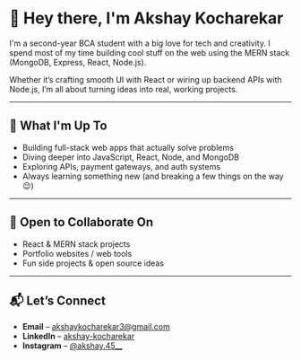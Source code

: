 # 👋 Hey there, I'm Akshay Kocharekar

I'm a second-year BCA student with a big love for tech and creativity. I spend most of my time building cool stuff on the web using the MERN stack (MongoDB, Express, React, Node.js).  

Whether it’s crafting smooth UI with React or wiring up backend APIs with Node.js, I’m all about turning ideas into real, working projects.

---

## 🚀 What I'm Up To

- Building full-stack web apps that actually solve problems
- Diving deeper into JavaScript, React, Node, and MongoDB
- Exploring APIs, payment gateways, and auth systems
- Always learning something new (and breaking a few things on the way 😉)

---

## 🤝 Open to Collaborate On

- React & MERN stack projects  
- Portfolio websites / web tools  
- Fun side projects & open source ideas  

---

## 📬 Let’s Connect

- **Email** – akshaykocharekar3@gmail.com  
- **LinkedIn** – [akshay-kocharekar](https://www.linkedin.com/in/akshay-kocharekar-859829321)  
- **Instagram** – [@akshay.45__](https://instagram.com/akshay.45__)





